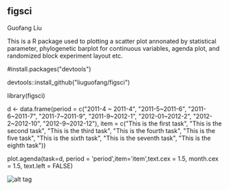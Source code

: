 ## figsci
Guofang Liu

This is a R package used to plotting a scatter plot annonated by statistical parameter, phylogenetic barplot for continuous variables, agenda plot, and randomized block experiment layout etc. 



  #install.packages("devtools")
  
  devtools::install_github("liuguofang/figsci")
  
  library(figsci)


d <- data.frame(period = c("2011-4 ~ 2011-4", "2011-5~2011-6", "2011-6~2011-7", 
				"2011-7~2011-9", "2011-9~2012-1", "2012-01~2012-2", "2012-2~2012-10", "2012-9~2012-12"), 
		item = c("This is the first task", "This is the second task", "This is the third task", 
				"This is the fourth task", "This is the five task", "This is the sixth task", 
				"This is the seventh task", "This is the eighth task"))

plot.agenda(task=d,  period = 'period',item='item',text.cex = 1.5, month.cex = 1.5, text.left = FALSE) 

![alt tag](http://url/to/agenda.jpg)

